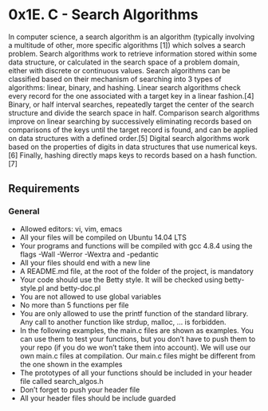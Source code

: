 # 0x1E. C - Search Algorithms

In computer science, a search algorithm is an algorithm (typically involving a multitude of other, more specific algorithms [1]) which solves a search problem. Search algorithms work to retrieve information stored within some data structure, or calculated in the search space of a problem domain, either with discrete or continuous values.
Search algorithms can be classified based on their mechanism of searching into 3 types of algorithms: linear, binary, and hashing. Linear search algorithms check every record for the one associated with a target key in a linear fashion.[4] Binary, or half interval searches, repeatedly target the center of the search structure and divide the search space in half. Comparison search algorithms improve on linear searching by successively eliminating records based on comparisons of the keys until the target record is found, and can be applied on data structures with a defined order.[5] Digital search algorithms work based on the properties of digits in data structures that use numerical keys.[6] Finally, hashing directly maps keys to records based on a hash function.[7]

## Requirements
### General
* Allowed editors: vi, vim, emacs
* All your files will be compiled on Ubuntu 14.04 LTS
* Your programs and functions will be compiled with gcc 4.8.4 using the flags -Wall -Werror -Wextra and -pedantic
* All your files should end with a new line
* A README.md file, at the root of the folder of the project, is mandatory
* Your code should use the Betty style. It will be checked using betty-style.pl and betty-doc.pl
* You are not allowed to use global variables
* No more than 5 functions per file
* You are only allowed to use the printf function of the standard library. Any call to another function like strdup, malloc, … is forbidden.
* In the following examples, the main.c files are shown as examples. You can use them to test your functions, but you don’t have to push them to your repo (if you do we won’t take them into account). We will use our own main.c files at compilation. Our main.c files might be different from the one shown in the examples
* The prototypes of all your functions should be included in your header file called search_algos.h
* Don’t forget to push your header file
* All your header files should be include guarded
